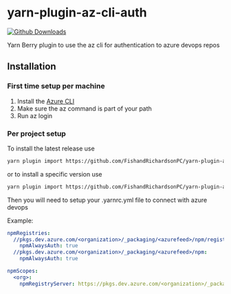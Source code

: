 # yarn-plugin-az-cli-auth
[![Github Downloads](https://img.shields.io/github/downloads/FishandRichardsonPC/yarn-plugin-az-cli-auth/total)]()

Yarn Berry plugin to use the az cli for authentication to azure devops repos

## Installation

### First time setup per machine
1. Install the [Azure CLI](https://docs.microsoft.com/en-us/cli/azure/install-azure-cli)
2. Make sure the az command is part of your path
3. Run az login

### Per project setup
To install the latest release use
```sh
yarn plugin import https://github.com/FishandRichardsonPC/yarn-plugin-az-cli-auth/releases/latest/download/plugin-az-cli-auth.js
```
or to install a specific version use
```sh
yarn plugin import https://github.com/FishandRichardsonPC/yarn-plugin-az-cli-auth/releases/download/X.Y.Z/plugin-az-cli-auth.js
```

Then you will need to setup your .yarnrc.yml file to connect with azure devops

Example:
```yaml
npmRegistries:
  //pkgs.dev.azure.com/<organization>/_packaging/<azurefeed>/npm/registry:
    npmAlwaysAuth: true
  //pkgs.dev.azure.com/<organization>/_packaging/<azurefeed>/npm:
    npmAlwaysAuth: true

npmScopes:
  <org>:
    npmRegistryServer: https://pkgs.dev.azure.com/<organization>/_packaging/<azurefeed>/npm/registry
```